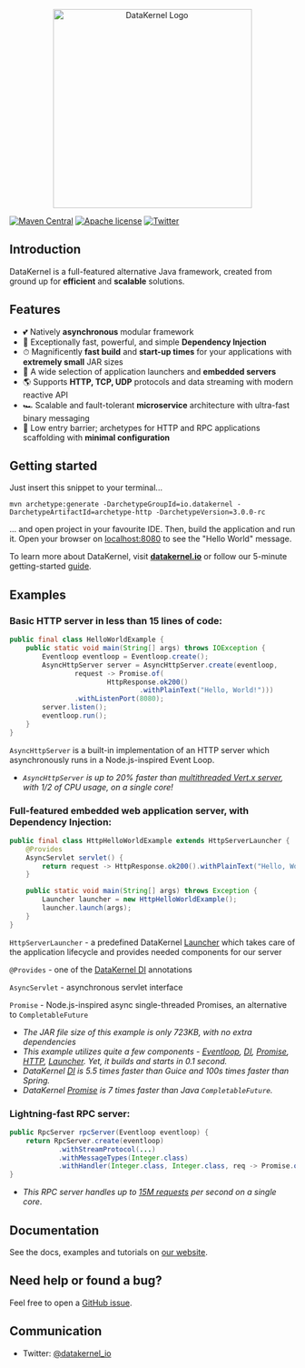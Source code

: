 <p align="center">
  <a href="https://datakernel.io" target="_blank">
    <img alt="DataKernel Logo" src="http://datakernel.io/static/images/logo-icon.svg" width="350">
  </a>
</p>

[![Maven Central](https://img.shields.io/maven-central/v/io.datakernel/datakernel)](https://mvnrepository.com/artifact/io.datakernel)
[![Apache license](https://img.shields.io/badge/license-apache2-green.svg)](https://github.com/softindex/datakernel/blob/master/LICENSE)
[![Twitter](https://img.shields.io/badge/twitter-%40datakernel__io-38A1F3.svg)](https://twitter.com/datakernel_io)

## Introduction

DataKernel is a full-featured alternative Java framework, created from ground up for **efficient** and **scalable** solutions.

## Features

- 💕 Natively **asynchronous** modular framework
- 🧩 Exceptionally fast, powerful, and simple **Dependency Injection**
- ⏱ Magnificently **fast build** and **start-up times** for your applications with **extremely small** JAR sizes
- 🚀 A wide selection of application launchers and **embedded servers**
- 🌎 Supports **HTTP, TCP, UDP** protocols and data streaming with modern reactive API 
- 🏎 Scalable and fault-tolerant **microservice** architecture with ultra-fast binary messaging 
- 📖 Low entry barrier; archetypes for HTTP and RPC applications scaffolding with **minimal configuration**

## Getting started

Just insert this snippet to your terminal...

```
mvn archetype:generate -DarchetypeGroupId=io.datakernel -DarchetypeArtifactId=archetype-http -DarchetypeVersion=3.0.0-rc
```

... and open project in your favourite IDE. Then, build the application and run it. Open your browser on [localhost:8080](http://localhost:8080) to see the "Hello World" message. 

To learn more about DataKernel, visit [**datakernel.io**](https://datakernel.io) or follow our 5-minute getting-started [guide](https://datakernel.io/docs/core/tutorials/getting-started). 

## Examples

### Basic HTTP server in less than 15 lines of code:
```java
public final class HelloWorldExample { 
    public static void main(String[] args) throws IOException {
        Eventloop eventloop = Eventloop.create();
        AsyncHttpServer server = AsyncHttpServer.create(eventloop,
                request -> Promise.of(
                        HttpResponse.ok200()
                                .withPlainText("Hello, World!")))
                .withListenPort(8080);
        server.listen();
        eventloop.run();
    }
}
```
`AsyncHttpServer` is a built-in implementation of an HTTP server which asynchronously runs in a Node.js-inspired Event Loop.

- *`AsyncHttpServer` is up to 20% faster than [multithreaded Vert.x server](https://github.com/networknt/microservices-framework-benchmark/tree/master/vertx), with 1/2 of CPU usage, on a single core!*

### Full-featured embedded web application server, with Dependency Injection:
```java
public final class HttpHelloWorldExample extends HttpServerLauncher { 
    @Provides
    AsyncServlet servlet() { 
        return request -> HttpResponse.ok200().withPlainText("Hello, World!");
    }

    public static void main(String[] args) throws Exception {
        Launcher launcher = new HttpHelloWorldExample();
        launcher.launch(args); 
    }
}
```
`HttpServerLauncher` - a predefined DataKernel [Launcher](https://datakernel.io/docs/core/launcher.html) which takes care of the application lifecycle and provides needed components for our server

`@Provides` - one of the [DataKernel DI](https://datakernel.io/docs/core/di.html) annotations

`AsyncServlet` - asynchronous servlet interface

`Promise` - Node.js-inspired async single-threaded Promises, an alternative to `CompletableFuture`

- *The JAR file size of this example is only 723KB, with no extra dependencies*
- *This example utilizes quite a few components - [Eventloop](https://datakernel.io/docs/core/eventloop.html), [DI](https://datakernel.io/docs/core/di.html), [Promise](https://datakernel.io/docs/core/promise.html), [HTTP](https://datakernel.io/docs/core/http.html), [Launcher](https://datakernel.io/docs/core/launcher.html). Yet, it builds and starts in 0.1 second.*
- *DataKernel [DI](https://datakernel.io/docs/core/di.html) is 5.5 times faster than Guice and 100s times faster than Spring.*
- *DataKernel [Promise](https://datakernel.io/docs/core/promise.html) is 7 times faster than Java `CompletableFuture`.*

### Lightning-fast RPC server:
```java
public RpcServer rpcServer(Eventloop eventloop) {
    return RpcServer.create(eventloop)
            .withStreamProtocol(...)
            .withMessageTypes(Integer.class)
            .withHandler(Integer.class, Integer.class, req -> Promise.of(req * 2));
}
```
- *This RPC server handles up to [15M requests](https://datakernel.io/docs/cloud/rpc.html#benchmarks) per second on a single core*.

## Documentation
See the docs, examples and tutorials on [our website](https://datakernel.io).

## Need help or found a bug?
Feel free to open a [GitHub issue](https://github.com/softindex/datakernel/issues).

## Communication
* Twitter: [@datakernel_io](https://twitter.com/datakernel_io)
